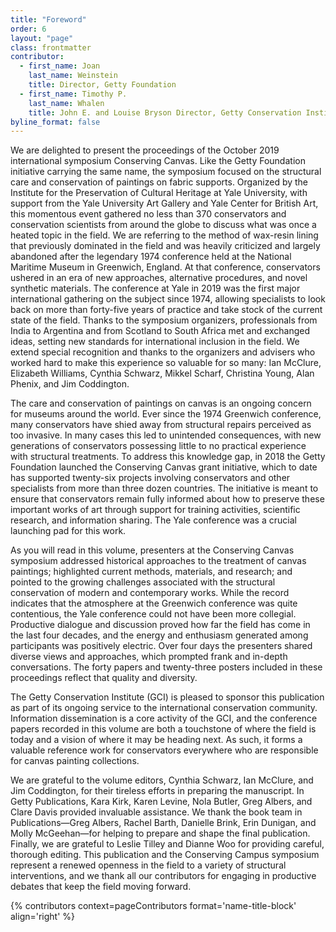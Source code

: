 ```yaml
---
title: "Foreword"
order: 6
layout: "page"
class: frontmatter
contributor:
  - first_name: Joan
    last_name: Weinstein
    title: Director, Getty Foundation
  - first_name: Timothy P.
    last_name: Whalen
    title: John E. and Louise Bryson Director, Getty Conservation Institute
byline_format: false
---
```

We are delighted to present the proceedings of the October 2019 international symposium Conserving Canvas. Like the Getty Foundation initiative carrying the same name, the symposium focused on the structural care and conservation of paintings on fabric supports. Organized by the Institute for the Preservation of Cultural Heritage at Yale University, with support from the Yale University Art Gallery and Yale Center for British Art, this momentous event gathered no less than 370 conservators and conservation scientists from around the globe to discuss what was once a heated topic in the field. We are referring to the method of wax-resin lining that previously dominated in the field and was heavily criticized and largely abandoned after the legendary 1974 conference held at the National Maritime Museum in Greenwich, England. At that conference, conservators ushered in an era of new approaches, alternative procedures, and novel synthetic materials. The conference at Yale in 2019 was the first major international gathering on the subject since 1974, allowing specialists to look back on more than forty-five years of practice and take stock of the current state of the field. Thanks to the symposium organizers, professionals from India to Argentina and from Scotland to South Africa met and exchanged ideas, setting new standards for international inclusion in the field. We extend special recognition and thanks to the organizers and advisers who worked hard to make this experience so valuable for so many: Ian McClure, Elizabeth Williams, Cynthia Schwarz, Mikkel Scharf, Christina Young, Alan Phenix, and Jim Coddington.

The care and conservation of paintings on canvas is an ongoing concern for museums around the world. Ever since the 1974 Greenwich conference, many conservators have shied away from structural repairs perceived as too invasive. In many cases this led to unintended consequences, with new generations of conservators possessing little to no practical experience with structural treatments. To address this knowledge gap, in 2018 the Getty Foundation launched the Conserving Canvas grant initiative, which to date has supported twenty-six projects involving conservators and other specialists from more than three dozen countries. The initiative is meant to ensure that conservators remain fully informed about how to preserve these important works of art through support for training activities, scientific research, and information sharing. The Yale conference was a crucial launching pad for this work.

As you will read in this volume, presenters at the Conserving Canvas symposium addressed historical approaches to the treatment of canvas paintings; highlighted current methods, materials, and research; and pointed to the growing challenges associated with the structural conservation of modern and contemporary works. While the record indicates that the atmosphere at the Greenwich conference was quite contentious, the Yale conference could not have been more collegial. Productive dialogue and discussion proved how far the field has come in the last four decades, and the energy and enthusiasm generated among participants was positively electric. Over four days the presenters shared diverse views and approaches, which prompted frank and in-depth conversations. The forty papers and twenty-three posters included in these proceedings reflect that quality and diversity.

The Getty Conservation Institute (GCI) is pleased to sponsor this publication as part of its ongoing service to the international conservation community. Information dissemination is a core activity of the GCI, and the conference papers recorded in this volume are both a touchstone of where the field is today and a vision of where it may be heading next. As such, it forms a valuable reference work for conservators everywhere who are responsible for canvas painting collections.

We are grateful to the volume editors, Cynthia Schwarz, Ian McClure, and Jim Coddington, for their tireless efforts in preparing the manuscript. In Getty Publications, Kara Kirk, Karen Levine, Nola Butler, Greg Albers, and Clare Davis provided invaluable assistance. We thank the book team in Publications—Greg Albers, Rachel Barth, Danielle Brink, Erin Dunigan, and Molly McGeehan—for helping to prepare and shape the final publication. Finally, we are grateful to Leslie Tilley and Dianne Woo for providing careful, thorough editing. This publication and the Conserving Campus symposium represent a renewed openness in the field to a variety of structural interventions, and we thank all our contributors for engaging in productive debates that keep the field moving forward.

{% contributors context=pageContributors format='name-title-block' align='right' %}
